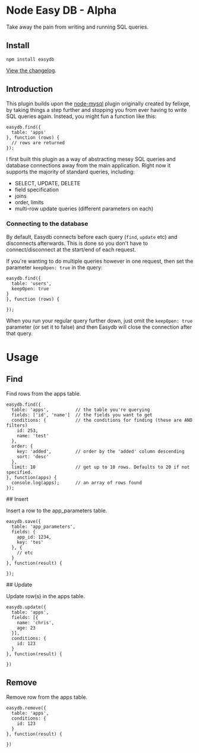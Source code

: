 # Node Easy DB - Alpha

Take away the pain from writing and running SQL queries.

## Install

```
npm install easydb
```

<a href="https://github.com/chrisjhoughton/Node-EasyDB/wiki/Changelog">View the changelog</a>.


## Introduction

This plugin builds upon the <a href="https://github.com/felixge/node-mysql">node-mysql</a> plugin originally created by 
felixge, by taking things a step further and stopping you from ever having to write SQL queries again. Instead, you 
might fun a function like this:

```
easydb.find({
  table: 'apps'
}, function (rows) {
  // rows are returned
});
```

I first built this plugin as a way of abstracting messy SQL queries and database connections away from the main application.
Right now it supports the majority of standard queries, including:

* SELECT, UPDATE, DELETE
* field specification
* joins
* order, limits
* multi-row update queries (different parameters on each)


### Connecting to the database

By default, Easydb connects before each query (`find`, `update` etc) and disconnects afterwards. This is done so you 
don't have to connect/disconnect at the start/end of each request.

If you're wanting to do multiple queries however in one request, then set the parameter `keepOpen: true` in the query:

```
easydb.find({
  table: 'users',
  keepOpen: true
}
}, function (rows) {
  
});
```

When you run your regular query further down, just omit the `keepOpen: true` parameter (or set it to false) and then
Easydb will close the connection after that query.


# Usage

## Find

Find rows from the apps table.

```
easydb.find({
  table: 'apps',          // the table you're querying
  fields: ['id', 'name']  // the fields you want to get
  conditions: {           // the conditions for finding (these are AND filters)
    id: 253,
    name: 'test'
  },
  order: {
    key: 'added',         // order by the 'added' column descending
    sort: 'desc'
  },
  limit: 10               // get up to 10 rows. Defaults to 20 if not specified.
}, function(apps) {
  console.log(apps);      // an array of rows found
});
```

## Insert

Insert a row to the app_parameters table.

```
easydb.save({
  table: 'app_parameters',
  fields: {
    app_id: 1234,
    key: 'tes'
  }, {
    // etc
  }
}, function(result) {
  
});
```


## Update

Update row(s) in the apps table.

```
easydb.update({
  table: 'apps',
  fields: [{
    name: 'chris',
    age: 23
  }],
  conditions: {
    id: 123
  }
}, function(result) {
  
})
```


## Remove

Remove row from the apps table.

```
easydb.remove({
  table: 'apps',
  conditions: {
    id: 123
  }
}, function(result) {
  
})
```


